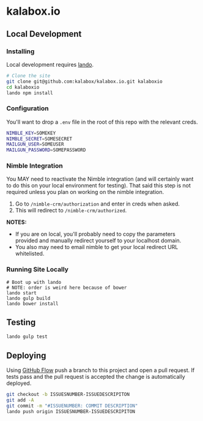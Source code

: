 kalabox.io
==========

Local Development
-----------------

### Installing

Local development requires [lando](https://docs.lndo.io).

```bash
# Clone the site
git clone git@github.com:kalabox/kalabox.io.git kalaboxio
cd kalaboxio
lando npm install
```

### Configuration

You'll want to drop a `.env` file in the root of this repo with the relevant creds.

```bash
NIMBLE_KEY=SOMEKEY
NIMBLE_SECRET=SOMESECRET
MAILGUN_USER=SOMEUSER
MAILGUN_PASSWORD=SOMEPASSWORD
```

### Nimble Integration

You MAY need to reactivate the Nimble integration (and will certainly want to do this on your local environment for testing). That said this step is not required unless you plan on working on the nimble integration.

1.  Go to `/nimble-crm/authorization` and enter in creds when asked.
2.  This will redirect to `/nimble-crm/authorized`.

**NOTES:**

*   If you are on local, you'll probably need to copy the parameters provided and manually redirect yourself to your localhost domain.
*   You also may need to email nimble to get your local redirect URL whitelisted.

### Running Site Locally

```
# Boot up with lando
# NOTE: order is weird here because of bower
lando start
lando gulp build
lando bower install
```

Testing
-------

```bash
lando gulp test
```

Deploying
---------

Using [GitHub Flow](https://guides.github.com/introduction/flow/) push a branch to this project and open a pull request. If tests pass and the pull request is accepted the change is automatically deployed.

```bash
git checkout -b ISSUESNUMBER-ISSUEDESCRIPITON
git add -A
git commit -m "#ISSUENUMBER: COMMIT DESCRIPTION"
lando push origin ISSUESNUMBER-ISSUEDESCRIPITON
```
